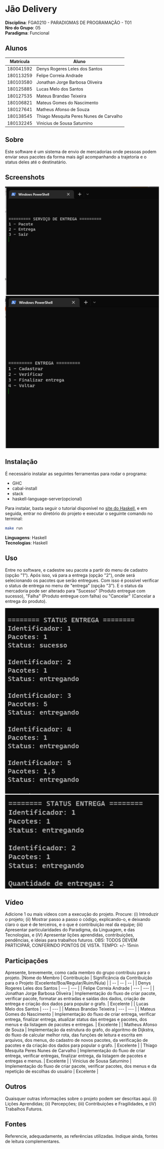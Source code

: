 # Jão Delivery

**Disciplina**: FGA0210 - PARADIGMAS DE PROGRAMAÇÃO - T01 <br>
**Nro do Grupo**: 05<br>
**Paradigma**: Funcional<br>

## Alunos
|Matrícula | Aluno |
| -- | -- |
| 180041592  |  Denys Rogeres Leles dos Santos |
| 180113259  |  Felipe Correia Andrade |
| 180103580  |  Jonathan Jorge Barbosa Oliveira|
| 180125885  |  Lucas Melo dos Santos |
| 180127535  |  Mateus Brandao Teixeira |
| 180106821  |  Mateus Gomes do Nascimento |
| 180127641  |  Matheus Afonso de Souza |
| 180138545  |  Thiago Mesquita Peres Nunes de Carvalho |
| 180132245  |  Vinicius de Sousa Saturnino |

## Sobre 
Este software é um sistema de envio de mercadorias onde pessoas podem enviar seus pacotes da forma mais ágil acompanhando a trajetoria e o status deles até o destinatário. 


## Screenshots
![menu](./img/menu1.jpeg)
![menu entrega](./img/menuEntrega.jpeg)

## Instalação 
É necessário instalar as seguintes ferramentas para rodar o programa:
- GHC
- cabal-install
- stack
- haskell-language-server(opcional)
  
Para instalar, basta seguir o tutorial disponível no [site do Haskell](https://www.haskell.org/downloads/), e em seguida, entrar no diretório do projeto e executar o seguinte comando no terminal:

```bash
make run
```

**Linguagens**: Haskell<br>
**Tecnologias**: Haskell<br>

## Uso 
Entre no software, e cadestre seu pacote a partir do menu de cadastro (opção "1"). Após isso, vá para a entrega (opção "2"), onde será selecionando os pacotes que serão entregues. Com isso é possível verificar o status de entrega no menu de "entrega" (opção "3"). E o status da mercadoria pode ser alterado para "Sucesso" (Produto entregue com sucesso), "Falha" (Produto entregue com falha) ou "Cancelar" (Cancelar a entrega do produto).

![status entrega1](./img/status_entrega_resumo.jpeg)
![status entrega2](./img/status_entrega.jpeg)


## Vídeo
Adicione 1 ou mais vídeos com a execução do projeto.
Procure: 
(i) Introduzir o projeto;
(ii) Mostrar passo a passo o código, explicando-o, e deixando claro o que é de terceiros, e o que é contribuição real da equipe;
(iii) Apresentar particularidades do Paradigma, da Linguagem, e das Tecnologias, e
(iV) Apresentar lições aprendidas, contribuições, pendências, e ideias para trabalhos futuros.
OBS: TODOS DEVEM PARTICIPAR, CONFERINDO PONTOS DE VISTA.
TEMPO: +/- 15min

## Participações
Apresente, brevemente, como cada membro do grupo contribuiu para o projeto.
|Nome do Membro | Contribuição | Significância da Contribuição para o Projeto (Excelente/Boa/Regular/Ruim/Nula) |
| -- | -- | -- |
| Denys Rogeres Leles dos Santos  |  --- | --- |
| Felipe Correia Andrade  |  --- | --- |
| Jonathan Jorge Barbosa Oliveira  |  Implementação do fluxo de criar pacote, verificar pacote, formatar as entradas e saídas dos dados, criação de entrega e criação dos dados para popular o grafo. | Excelente |
| Lucas Melo dos Santos  |  --- | --- |
| Mateus Brandao Teixeira  |  --- | --- |
| Mateus Gomes do Nascimento  |  Implementação do fluxo de criar entrega, verificar entrega, finalizar entrega, atualizar status das entregas e pacotes, dos menus e da listagem de pacotes e entregas. | Excelente |
| Matheus Afonso de Souza  |  Implementação da estrutura do grafo, do algoritmo de Dijkstra, do fluxo de calcular melhor rota, das funções de leitura e escrita em arquivos, dos menus, do cadastro de novos pacotes, da verificação de pacotes e da criação dos dados para popular o grafo. | Excelente |
| Thiago Mesquita Peres Nunes de Carvalho  |  Implementação do fluxo de criar entrega, verificar entregas, finalizar entrega, da listagem de pacotes e entregas e menus. | Excelente |
| Vinicius de Sousa Saturnino  |  Implementação do fluxo de criar pacote, verificar pacotes, dos menus e da repetição de escolhas do usuário | Excelente |

## Outros 
Quaisquer outras informações sobre o projeto podem ser descritas aqui.
(i) Lições Aprendidas;
(ii) Percepções;
(iii) Contribuições e Fragilidades, e
(iV) Trabalhos Futuros.

## Fontes
Referencie, adequadamente, as referências utilizadas.
Indique ainda, fontes de leitura complementares.
